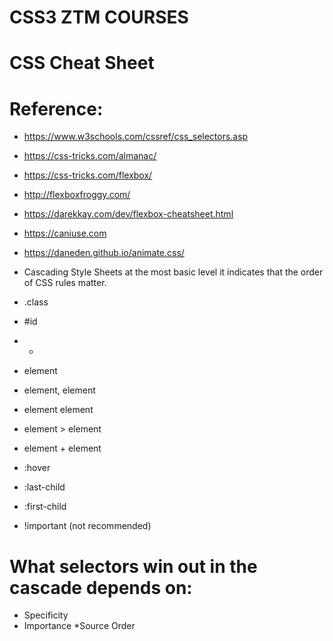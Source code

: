 # CSS3 ZTM COURSES
# CSS Cheat Sheet

# Reference:
* https://www.w3schools.com/cssref/css_selectors.asp
* https://css-tricks.com/almanac/
* https://css-tricks.com/flexbox/
* http://flexboxfroggy.com/
* https://darekkay.com/dev/flexbox-cheatsheet.html
* https://caniuse.com
* https://daneden.github.io/animate.css/

* Cascading Style Sheets at the most basic level it indicates that the order of CSS rules matter. 


* .class
* #id
* *
* element
* element, element
* element element
* element > element
* element + element
* :hover
* :last-child
* :first-child
* !important (not recommended)


# What selectors win out in the cascade depends on:
* Specificity
* Importance
*Source Order